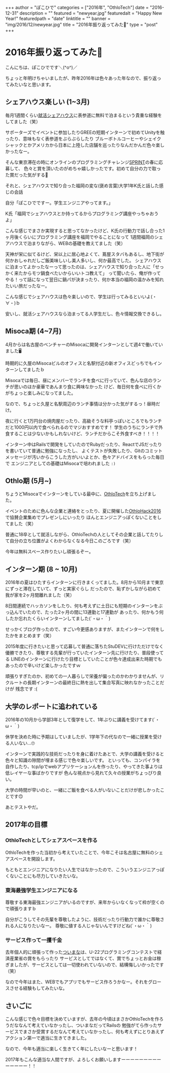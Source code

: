 +++
author = "ぽこひで"
categories = ["2016年", "OthloTech"]
date = "2016-12-31"
description = ""
featured = "newyear.jpg"
featuredalt = "Happy New Year!"
featuredpath = "date"
linktitle = ""
banner = "img/2016/12/newyear.jpg"
title = "2016年振り返ってみた🤗"
type = "post"
+++

# 2016年振り返ってみた🤗

こんにちは、ぽこひでです＼(^o^)／

ちょっと年明けちゃいましたが、昨年2016年は色々あった年なので、振り返ってみたいなと思います。

## シェアハウス楽しい (1~3月)
毎月1週間くらい[就活シェアハウス](http://shusaposss.com/)に表参道に無料で泊まるという貴重な経験をしてました（笑）

サポーターズでイベントに参加したりGREEの短期インターンで初めてUnityを触ったり、意味もなく表参道をぶらぶらしたり
ブルーボトルコーヒーやシェイクシャックとかアメリカから日本に上陸した店舗を巡ったりなんだかんだ色々楽しかったなー。

そんな東京滞在の時にオンラインのプログラミングチャレンジ[SPRINT](http://sprint.code-check.io/)の春に応募して、
色々と賞を頂いたのがめちゃ嬉しかったです。初めて自分の力で取った賞だった気がする🙂

それと、シェアハウスで知り合った福岡の変な(褒め言葉)大学1年K氏と話した感じの会話

自分「ぽこひでですー。学生エンジニアやってます。」

K氏「福岡でシェアハウスとか持ってるからプログラミング講座やっちゃおうよ」

こんな感じでまさか実現すると思ってなかったけど、K氏の行動力で話し合った1ヶ月後くらいにプログラミング講座を福岡でやることになって
1週間福岡のシェアハウスで泊まりながら、WEBの基礎を教えてました（笑）

天神が栄に似てるけど、栄以上に居心地よくて、蔦屋スタバもあるし、地下街が何かおしゃれだしご飯美味しいし美人多いし、何か最高でした。
シェアハウスに泊まってよかったなーって思ったのは、シェアハウスで知り合った人に「せっかく来たからモツ鍋食べたいからいいトコ教えて」
って聞いたら、俺が作ってやる！って話になって翌日に鍋パが決まったり、何か本当の福岡の温かみを知れたいい旅だったなー。

こんな感じでシェアハウスは色々楽しいので、学生は行ってみるといいよ(・∀・)ｂ

安いし、就活シェアハウスなら泊まってる人学生だし、色々情報交換できるし。

## Misoca期 (4~7月)
4月からは名古屋のベンチャーのMisocaに開発インターンとして週4で働いていました🖥

時期的に久屋のMisocaビルのオフィスと名駅付近の新オフィスどっちでもインターンしてましたｂ

Misocaでは毎日、昼にメンバーでランチを食べに行っていて、色んな店のランチが思いのほか豪華であんまり食に興味なかった
けど、毎日何を食べに行くかがちょっと楽しみになってました。

なので、ちょっと久屋と名駅周辺のランチ事情は分かった気がするっ！昼時だけ。

夜に行くと1万円台の焼肉屋だったり、高級そうな料亭っぽいところでもランチだと1000円以内で食べられるのでマジおすすめです！
学生のうちにランチで外食することは少ないかもしれないけど、ランチだからこそ外食すべき！！！！

インターン中はRailsで開発をしていたのでRubyだったり、ReactでJSだったりを書いていて普通に勉強になったし、
よくテストが失敗したり、Gitのコミットメッセージが汚いからこうした方がいいよとか、色々アドバイスをもらった毎日で
エンジニアとしての基礎はMisocaで培われました `:)`

## Othlo期 (5月~)

ちょうどMisocaでインターンをしている最中に、[OthloTech](http://www.othlo.tech)を立ち上げました。

イベントのために色んな企業と連絡をとったり、夏に開催した[OthloHack2016](http://hack.othlo.tech)で協賛企業集めでプレゼンしにいったり
ほんとエンジニアっぽくないことをしてました（笑）

普通に18卒として就活しながら、OthloTechの人としてその企業と話してたりして自分の立ち位置がよくわからなくなる今日このごろです（笑）

今年は無料スペース作りたいし頑張るぞー。

## インターン期 (8 ~ 10月)
2016年の夏はひたすらインターンに行きまくってました。8月から10月まで東京にずっと滞在していて、ずっと実家ぐらし
だったので、恥ずかしながら初めて我が家を2ヶ月間離れました（笑）

8日間連続でハッカソンをしたり、何も考えずに土日にも短期のインターンをぶっ込んでいたので、たった2ヶ月の間に13連勤と17連勤が
あったり、何かもう何したか忘れたくらいインターンしてました(´・ω・｀)

せっかくブログ作ったので、すごい今更感ありますが、またインターンで何をしたかをまとめます（笑）

2015年度に行きたいと思って応募して普通に落ちたStuDEVに行けただけでなく優勝できたり、尊敬する先輩が行っていたインターン先に行けたり、普段使ってる
LINEのインターンに行けたり目標としていたことが色々達成出来た時期でもあったので辛いけど楽しかったですｗ

頑張りすぎたのか、初めての一人暮らしで栄養が偏ったのかわかりませんが、リクルートの長期インターンの最終日に熱を出して集合写真に映れなかったことだけが
残念です :(


## 大学のレポートに追われている
2016年の10月から学部3年として復学をして、1年ぶりに講義を受けてます(´・ω・｀)

休学を決めた時に予期はしていましたが、1学年下の代なので一緒に授業を受ける人いない...🙄

インターンで実践的な技術だったりを身に着けたあとで、大学の講義を受けると色々と知識の隙間が埋まる感じで色々楽しいです。
といっても、コンパイラを自作したり、tcp/ipでwebアプリケーションんを作ったり、やってきた事よりは低レイヤーな事ばかりですが
色んな視点から見れて久々の授業がちょっぴり良い。

大学の時間が早いのと、一緒にご飯を食べる人がいないことだけが悲しかったことです🙃

あとテストやだ。

## 2017年の目標

### OthloTechとしてシェアスペースを作る
OthloTechを作った当初から考えていたことで、今年こそは名古屋に無料のシェアスペースを開設します。

もともとエンジニアになりたい人生ではなかったので、こういうエンジニアっぽくないことにも尽力していきたいな。

### 東海最強学生エンジニアになる
尊敬する東海最強エンジニアがいるのですが、来年からいなくなって枠が空くので頑張りますｂ

自分がこうしてその先輩を尊敬したように、技術だったり行動力で誰かに尊敬される人になりたいなー。
尊敬に値する人じゃないんですけどね(´・ω・｀)

### サービス作って一攫千金
去年個人的に頑張って作った[ついまな](http://tsuimana.com)は、U-22プログラミングコンテストで経済産業省の賞をもらったり
サービスとしてではなくて、賞でちょっとお金は稼ぎましたが、サービスとしては一切使われていないので、結構悔しいかったです（笑）

なので今年はまた、WEBでもアプリでもサービス作ろうかなー。それをグロースさせる経験もしてみたいな。

## さいごに

こんな感じで色々目標を決めていますが、去年の今頃はまさかOthloTechを作ろうだななんて考えていなかったし、ついまなだってRailsの
勉強がてら作ったサービスでまさか受賞するだなんて考えていなかったし、何も考えずにとりあえずアクション第一で適当に生きてきました。

なので、今年も適当に楽しく生きてく年にしたいなーと思います！

2017年もこんな適当な人間ですが、よろしくお願いしますーーーーーーーーーーーーーー！！
